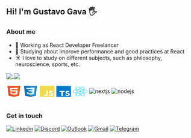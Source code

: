 ## Hi! I'm Gustavo Gava 🖐

### About me

* 💼 Working as React Developer Freelancer
* 🚀 Studying about improve performance and good practices at React
* ☀  I love to study on different subjects, such as philosophy, neuroscience, sports, etc.

<a href="https://github.com/gustavo-gava">
  <img height="180em" align="center" src="https://github-readme-stats.vercel.app/api?username=gustavo-gava&show_icons=true&theme=radical" />
  <img height="180em" align="center" src="https://github-readme-stats.vercel.app/api/top-langs/?username=gustavo-gava&layout=compact&langs_count=7&theme=radical"/>
</a>

<div style="display: inline_block"> <br/>
  <img align="center" alt="HTML" height="30" width="40" src="https://raw.githubusercontent.com/devicons/devicon/master/icons/html5/html5-original.svg">
  <img align="center" alt="CSS" height="30" width="40" src="https://raw.githubusercontent.com/devicons/devicon/master/icons/css3/css3-original.svg">
  <img align="center" alt="Js" height="30" width="40" src="https://raw.githubusercontent.com/devicons/devicon/master/icons/javascript/javascript-plain.svg">
  <img align="center" alt="Ts" height="30" width="40" src="https://raw.githubusercontent.com/devicons/devicon/master/icons/typescript/typescript-plain.svg">
  <img align="center" alt="React" height="30" width="40" src="https://raw.githubusercontent.com/devicons/devicon/master/icons/react/react-original.svg">
  <img align="center" alt="nextjs" height="30" width="40" src="https://cdn.jsdelivr.net/gh/devicons/devicon/icons/nextjs/nextjs-line.svg">
  <img align="center" alt="nodejs" height="30" width="40" src="https://cdn.jsdelivr.net/gh/devicons/devicon/icons/nodejs/nodejs-original.svg">
 </div><br />


### Get in touch

[![Linkedin](https://img.shields.io/badge/LinkedIn-0077B5?style=for-the-badge&logo=linkedin&logoColor=white)](https://www.linkedin.com/in/gustavo-gava)
[![Discord](https://img.shields.io/badge/Discord-7289DA?style=for-the-badge&logo=discord&logoColor=white)](https://www.linkedin.com/in/gustavo-gava)
[![Outlook](https://img.shields.io/badge/Microsoft_Outlook-0078D4?style=for-the-badge&logo=microsoft-outlook&logoColor=white)](mailto:gustavogava123@hotmail.com?Subject=Gustavo%20Gava)
[![Gmail](https://img.shields.io/badge/Gmail-D14836?style=for-the-badge&logo=gmail&logoColor=white)](mailto:gustavogiuriato460@gmail.com?Subject=Gustavo%20Gava)
[![Telegram](https://img.shields.io/badge/Telegram-2CA5E0?style=for-the-badge&logo=telegram&logoColor=white)](https://www.linkedin.com/in/gustavo-gava)
